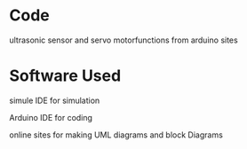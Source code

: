 #  Code 

ultrasonic sensor and servo motorfunctions from arduino sites 

# Software Used

simule IDE for simulation

Arduino IDE for coding 

online sites for making UML diagrams and block Diagrams 

